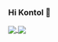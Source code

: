 ### Hi Kontol 👋

<a href="https://github.com/Alfa719">
  <img align="center" src="https://github-readme-stats.vercel.app/api?username=Alfa719&theme=algolia&show_icons=true&count_private=true" />
</a>
<a href="https://github.com/HafidurR">
  <img align="center" src="https://github-readme-stats.vercel.app/api/top-langs/?username=Alfa719&theme=algolia&show_icons=true&layout=compact&langs_count=8" />
</a>

